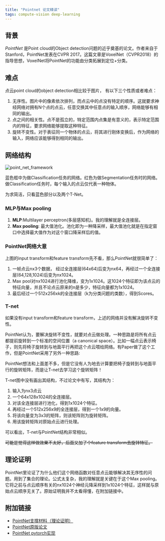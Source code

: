 ```yaml
---
title: "Pointnet 论文精读"
tags: compute-vision deep-learning
---
```


## 背景

*PointNet* 是Point cloud的Object detection问题的近乎奠基的论文。作者来自于Stanford，PointNet发表在CVPR 2017。这篇文章是VoxelNet（CVPR2018）的指导思想，VoxelNet将PointNet的功能由分类拓展到定位+分类。

<!--more-->

## 难点

点云point cloud的object detection相比较于图片， 有以下三个性质或者难点：

1. 无序性。图片中的像素依次排列，而点云中的点没有特定的顺序。这就要求神经网络对拥有N个点的点云，任意交换其中任意点的输入顺序，网络能够有相同的输出。
2. 点之间的相关性。点不是孤立的，特定范围内点集是有意义的，表示特定范围内的特征，要求网络能够提取这种特征。
3. 旋转不变性。对于表征同一个物体的点云，将其进行刚体变换后，作为网络的输入，网络应该能够得到相同的输出。

## 网络结构
![point_net_framework]({{site.baseurl}}/assets/images/post_images/pointnet/point_net_framework.png)

蓝色框中为做Classification任务的网络。红色为做Segmentation任务时的网络。
做Classification任务时，每个输入的点云仅代表一种物体。

为求简洁，只看蓝色部分以及两个T-Net。

### MLP与Max pooling

1. **MLP**:Multilayer perceptron(多层感知机)。我的理解就是全连接层。
2. **Max pooling**: 最大值池化。池化即为一种降采样，最大值池化就是在指定窗口中选择最大值作为对这个窗口降采样后的值。

### PointNet网络大意

上图的input transform和feature transform先不看，那么PointNet就很简单了：

1. 一帧点云nx3个数据， 经过全连接层(64x64)后变为nx64，再经过一个全连接层(64,128,1024)后变为nx1024。
2. Max pool对nx1024进行池化降维，变为1x1024。这1024个特征即为该点云的特征向量，并且不论点云原来的n是多少，特征向量都为1x1024。
3. 最后经过一个512x256xk的全连接层（k为分类问题的类数），得到Scores。

### T-net

如果没有input transform和feature transform，上述的网络并没有解决旋转不变性。

PointNet认为，要解决旋转不变性，就要对点云做处理。一种思路是将所有点云都提前旋转到一个标准的空间位置（a canonical space）。比如一幅点云表示椅子，则先将椅子旋转到与地面平行再把这个点云喂给网络。有Paper做了这个工作，但是PointNet采用了另外一种思路:

PointNet想法和上面差不多，但是它没有人为地去计算要把椅子旋转到与地面平行的旋转矩阵，而是让T-net去学习这个旋转矩阵！

T-net图中没有画出其结构，不过论文中有写，其结构为：

1. 输入为nx3点云
2. 一个64x128x1024的全连接层。
3. 对该全连接层进行池化，得到1x1024个特征。
4. 再经过一个512x256x9的全连接层，得到一个1x9的向量。
5. 将该向量变为3x3的矩阵，则该矩阵则为旋转矩阵。
6. 用该旋转矩阵对原始点云进行处理。

可以看出，T-net与PointNet结构非常相似。

~~可能是觉得这样做效果不太好，后面又加了个feature transform去旋转特征。~~

## 理论证明

PointNet里论证了为什么他们这个网络函数对任意点云能够解决其无序性的问题。用到了集合的理论。公式太复杂，我的理解就是关键在于这个Max pooling。它将之前与点云顺序有关的nx1024个神经元降采样到1x1024个特征，这样就与原始点云顺序无关了。原始证明我并不太看得懂，在附加链接中。

## 附加链接

- [PointNet支撑材料（理论证明）](https://www.codetd.com/article/3632723)
- [PointNet原版论文](https://arxiv.org/abs/1612.00593)
- [PointNet pytorch实现](https://github.com/fxia22/pointnet.pytorch)
